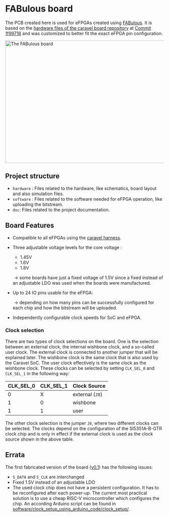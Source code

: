 # FABulous board

The PCB created here is used for eFPGAs created using [FABulous](https://github.com/FPGA-Research-Manchester/FABulous]).
It is based on the [hardware files of the caravel board repository](https://github.com/efabless/caravel_board/tree/main/hardware)
at [Commit 1f99718](https://github.com/efabless/caravel_board/commit/1f99718c0766020aeabb0c0db4c8623b71fb3e77)
and was customized to better fit the exact eFPGA pin configuration.

<img src="./doc/img/fabulous_board.jpg" alt="The FABulous board" width="600" height="390">

## Project structure

* `hardware` : Files related to the hardware, like schematics,
  board layout and also simulation files.
* `software` : Files related to the software needed for eFPGA operation, like
uploading the bitstream.
* `doc`: Files related to the project documentation.

## Board Features

* Compatible to all eFPGAs using the [caravel harness](https://github.com/efabless/caravel/tree/main).
* Three adjustable voltage levels for the core voltage :
  * 1.45V
  * 1.6V
  * 1.8V

  &nbsp;&rarr; some boards have just a
  fixed voltage of 1.5V since a fixed instead of an adjustable LDO was used when
  the boards were manufactured.
* Up to 24 IO pins usable for the eFPGA:

    &nbsp;&rarr; depending on how many pins can be
  successfully configured for each chip and how the bitstream will be uploaded.

* Independently configurable clock speeds for SoC and eFPGA.

### Clock selection

There are two types of clock selections on the board. One is the selection
between an external clock, the internal wishbone clock, and a so-called user
clock. The external clock is connected to another jumper that will be explained
later. The wishbone clock is the same clock that is also used by the Caravel
SoC. The user clock effectively is the same clock as the wishbone clock.
These clocks can be selected by setting `CLK_SEL_0` and `CLK_SEL_1` in the
following way:

| CLK_SEL_0 | CLK_SEL_1 | Clock Source        |
|-----------|-----------|---------------------|
|  0        |  X        | external (`J8`)     |
|  1        |  0        | wishbone            |
|  1        |  1        | user                |

The other clock selection is the jumper `J8`, where two different clocks can be
selected. The clocks depend on the configuration of the SI5351A-B-GTR clock chip
and is only in effect if the external clock is used as the clock source shown in
the above table.

## Errata

The first fabricated version of the board ([v0.1](https://github.com/FPGA-Research/FABulous_board/releases/tag/v0.1)) has the following issues:

* `S_DATA` and `S_CLK` are interchanged
* Fixed 1.5V instead of an adjustable LDO
* The used clock chip does not have a persistent configuration. It has to be
reconfigured after each power-up. The current most practical solution is to use
a cheap RISC-V microcontroller which configures the chip. An according Arduino
script can be found in
[software/clock_setup_using_arduino_code/clock_setup/](./software/clock_setup_using_arduino_code/clock_setup/).
